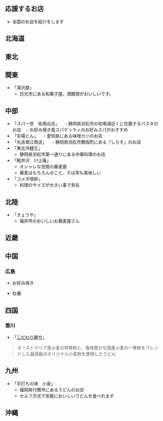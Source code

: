 ## 応援するお店

- 全国のお店を紹介をします

## 北海道

## 東北

## 関東
- 「湯沢屋」
    - 日光市にある和菓子屋。酒饅頭がおいしいです。 

## 中部
- 「スパ一世　佐鳴台店」
　- 静岡県浜松市の佐鳴湖近くに位置するパスタのお店
　- お好み焼き風スパゲッティのお好みスパがおすすめ
- 「矢場とん」
　- 愛知県にある味噌カツのお店
- 「丸吉堀江商店」
　- 静岡県浜松市舞阪町にある「しらす」のお店
- 「東北冷麺王」
  - 静岡県浜松市第一通りにある中華料理のお店
- 「軽井沢　川上庵」
  - オシャレな空間の蕎麦屋
  - 蕎麦はもちろんのこと、そば茶も美味しい
- 「コメダ珈琲」
  - 料理のサイズが大きい事で有名

## 北陸
- 「きょうや」
  - 福井市のおいしいお蕎麦屋さん

## 近畿

## 中国

### 広島

- お好み焼き

- 牡蠣

## 四国

### 香川

- 「[こだわり麵や](https://kodawarimenya.com/shop_detail04.html)」  
> オーストラリア産小麦の特等粉と、風味豊かな国産小麦の一等粉をブレンドした最高級のオリジナル小麦粉を使用したうどん  


## 九州
- 「手打ちの味　小泉」
    - 福岡県行橋市にあるうどんのお店
    - セルフ方式で気軽においしいうどんを食べれます

## 沖縄

